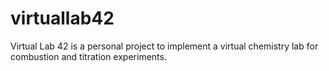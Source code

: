 # virtuallab42
Virtual Lab 42 is a personal project to implement a virtual chemistry lab for combustion and titration experiments.

